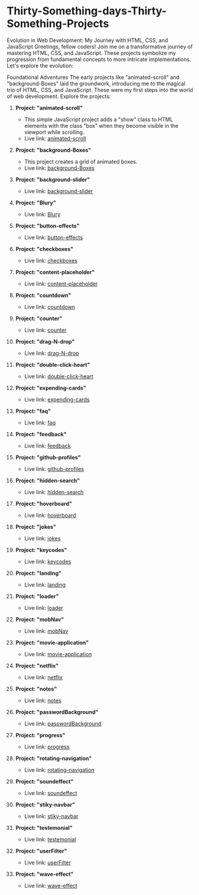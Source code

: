 # Thirty-Something-days-Thirty-Something-Projects
Evolution in Web Development: My Journey with HTML, CSS, and JavaScript
Greetings, fellow coders! Join me on a transformative journey of mastering HTML, CSS, and JavaScript. These projects symbolize my progression from fundamental concepts to more intricate implementations. Let's explore the evolution:

Foundational Adventures
The early projects like "animated-scroll" and "background-Boxes" laid the groundwork, introducing me to the magical trio of HTML, CSS, and JavaScript. These were my first steps into the world of web development.
Explore the projects:
1. **Project: "animated-scroll"**
   - This simple JavaScript project adds a "show" class to HTML elements with the class "box" when they become visible in the viewport while scrolling.
   - Live link: [animated-scroll](https://khatiainanashvili.github.io/Thirty-Something-days-Thirty-Something-Projects/animated-scroll/)

2. **Project: "background-Boxes"**
   - This project creates a grid of animated boxes.
   - Live link: [background-Boxes](https://khatiainanashvili.github.io/Thirty-Something-days-Thirty-Something-Projects/background-Boxes/)

3. **Project: "background-slider"**
   - Live link: [background-slider](https://khatiainanashvili.github.io/Thirty-Something-days-Thirty-Something-Projects/background-slider/)

4. **Project: "Blury"**
   - Live link: [Blury](https://khatiainanashvili.github.io/Thirty-Something-days-Thirty-Something-Projects/blury/)

5. **Project: "button-effects"**
   - Live link: [button-effects](https://khatiainanashvili.github.io/Thirty-Something-days-Thirty-Something-Projects/button-effects/)

6. **Project: "checkboxes"**
   - Live link: [checkboxes](https://khatiainanashvili.github.io/Thirty-Something-days-Thirty-Something-Projects/checkboxes/)

7. **Project: "content-placeholder"**
   - Live link: [content-placeholder](https://khatiainanashvili.github.io/Thirty-Something-days-Thirty-Something-Projects/content-placeholder/)

8. **Project: "countdown"**
   - Live link: [countdown](https://khatiainanashvili.github.io/Thirty-Something-days-Thirty-Something-Projects/countdown/)

9. **Project: "counter"**
   - Live link: [counter](https://khatiainanashvili.github.io/Thirty-Something-days-Thirty-Something-Projects/counter/)

10. **Project: "drag-N-drop"**
    - Live link: [drag-N-drop](https://khatiainanashvili.github.io/Thirty-Something-days-Thirty-Something-Projects/drag-N-drop/)

11. **Project: "double-click-heart"**
    - Live link: [double-click-heart](https://khatiainanashvili.github.io/Thirty-Something-days-Thirty-Something-Projects/double-click-heart/)

12. **Project: "expending-cards"**
    - Live link: [expending-cards](https://khatiainanashvili.github.io/Thirty-Something-days-Thirty-Something-Projects/expending-cards/)

13. **Project: "faq"**
    - Live link: [faq](https://khatiainanashvili.github.io/Thirty-Something-days-Thirty-Something-Projects/faq/)

14. **Project: "feedback"**
    - Live link: [feedback](https://khatiainanashvili.github.io/Thirty-Something-days-Thirty-Something-Projects/feedback/)

15. **Project: "github-profiles"**
    - Live link: [github-profiles](https://khatiainanashvili.github.io/Thirty-Something-days-Thirty-Something-Projects/github-profiles/)

16. **Project: "hidden-search"**
    - Live link: [hidden-search](https://khatiainanashvili.github.io/Thirty-Something-days-Thirty-Something-Projects/hidden-search/)

17. **Project: "hoverboard"**
    - Live link: [hoverboard](https://khatiainanashvili.github.io/Thirty-Something-days-Thirty-Something-Projects/hoverboard/)

18. **Project: "jokes"**
    - Live link: [jokes](https://khatiainanashvili.github.io/Thirty-Something-days-Thirty-Something-Projects/jokes/)

19. **Project: "keycodes"**
    - Live link: [keycodes](https://khatiainanashvili.github.io/Thirty-Something-days-Thirty-Something-Projects/keycodes/)

20. **Project: "landing"**
    - Live link: [landing](https://khatiainanashvili.github.io/Thirty-Something-days-Thirty-Something-Projects/landing/)

21. **Project: "loader"**
    - Live link: [loader](https://khatiainanashvili.github.io/Thirty-Something-days-Thirty-Something-Projects/loader/)

22. **Project: "mobNav"**
    - Live link: [mobNav](https://khatiainanashvili.github.io/Thirty-Something-days-Thirty-Something-Projects/mobNav/)

23. **Project: "movie-application"**
    - Live link: [movie-application](https://khatiainanashvili.github.io/Thirty-Something-days-Thirty-Something-Projects/movie-application/)

24. **Project: "netflix"**
    - Live link: [netflix](https://khatiainanashvili.github.io/Thirty-Something-days-Thirty-Something-Projects/netflix/)

25. **Project: "notes"**
    - Live link: [notes](https://khatiainanashvili.github.io/Thirty-Something-days-Thirty-Something-Projects/notes/)

26. **Project: "passwordBackground"**
    - Live link: [passwordBackground](https://khatiainanashvili.github.io/Thirty-Something-days-Thirty-Something-Projects/passwordBackground/)

27. **Project: "progress"**
    - Live link: [progress](https://khatiainanashvili.github.io/Thirty-Something-days-Thirty-Something-Projects/progress/)

28. **Project: "rotating-navigation"**
    - Live link: [rotating-navigation](https://khatiainanashvili.github.io/Thirty-Something-days-Thirty-Something-Projects/rotating-navigation/)

29. **Project: "soundeffect"**
    - Live link: [soundeffect](https://khatiainanashvili.github.io/Thirty-Something-days-Thirty-Something-Projects/soundeffect/)

30. **Project: "stiky-navbar"**
    - Live link: [stiky-navbar](https://khatiainanashvili.github.io/Thirty-Something-days-Thirty-Something-Projects/stiky-navbar/)

31. **Project: "testemonial"**
    - Live link: [testemonial](https://khatiainanashvili.github.io/Thirty-Something-days-Thirty-Something-Projects/testemonial)
32. **Project: "userFilter"**
    - Live link: [userFilter](https://khatiainanashvili.github.io/Thirty-Something-days-Thirty-Something-Projects/userFilter/)

33. **Project: "wave-effect"**
    - Live link: [wave-effect](https://khatiainanashvili.github.io/Thirty-Something-days-Thirty-Something-Projects/wave-effect/)
